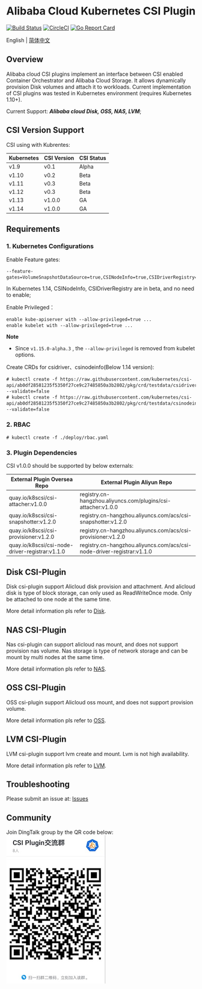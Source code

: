 # Alibaba Cloud Kubernetes CSI Plugin

[![Build Status](https://travis-ci.org/AliyunContainerService/csi-plugin.svg?branch=master)](https://travis-ci.org/AliyunContainerService/csi-plugin)
[![CircleCI](https://circleci.com/gh/AliyunContainerService/csi-plugin.svg?style=svg)](https://circleci.com/gh/AliyunContainerService/csi-plugin)
[![Go Report Card](https://goreportcard.com/badge/github.com/AliyunContainerService/csi-plugin)](https://goreportcard.com/report/github.com/AliyunContainerService/csi-plugin)

English | [简体中文](./README-zh_CN.md)

## Overview

Alibaba cloud CSI plugins implement an interface between CSI enabled Container
Orchestrator and Alibaba Cloud Storage. It allows dynamically provision Disk
volumes and attach it to workloads.
Current implementation of CSI plugins was tested in Kubernetes environment (requires Kubernetes 1.10+).

Current Support: ***Alibaba cloud Disk, OSS, NAS, LVM***;

## CSI Version Support

CSI using with Kubrentes:

| Kubernetes | CSI Version | CSI Status |
| ------ | ------ | ------ |
| v1.9  | v0.1   | Alpha |
| v1.10 | v0.2   | Beta |
| v1.11 | v0.3   | Beta |
| v1.12 | v0.3   | Beta |
| v1.13 | v1.0.0 | GA |
| v1.14 | v1.0.0 | GA |

## Requirements

### 1. Kubernetes Configurations
Enable Feature gates:

	--feature-gates=VolumeSnapshotDataSource=true,CSINodeInfo=true,CSIDriverRegistry=true

In Kubernetes 1.14, CSINodeInfo, CSIDriverRegistry are in beta, and no need to enable;

Enable Privileged：

	enable kube-apiserver with --allow-privileged=true ...
	enable kubelet with --allow-privileged=true ...
	
**Note**

- Since `v1.15.0-alpha.3` , the `--allow-privileged` is removed from kubelet options.

Create CRDs for csidriver、csinodeinfo(Below 1.14 version):

	# kubectl create -f https://raw.githubusercontent.com/kubernetes/csi-api/ab0df28581235f5350f27ce9c27485850a3b2802/pkg/crd/testdata/csidriver.yaml --validate=false 
	# kubectl create -f https://raw.githubusercontent.com/kubernetes/csi-api/ab0df28581235f5350f27ce9c27485850a3b2802/pkg/crd/testdata/csinodeinfo.yaml --validate=false 


### 2. RBAC

	# kubectl create -f ./deploy/rbac.yaml

### 3. Plugin Dependencies

CSI v1.0.0 should be supported by below externals:

| External Plugin Oversea Repo  | External Plugin Aliyun Repo |
|-------- |---------------------|
| quay.io/k8scsi/csi-attacher:v1.0.0 | registry.cn-hangzhou.aliyuncs.com/plugins/csi-attacher:v1.0.0 |
| quay.io/k8scsi/csi-snapshotter:v1.2.0 | registry.cn-hangzhou.aliyuncs.com/acs/csi-snapshotter:v1.2.0 |
| quay.io/k8scsi/csi-provisioner:v1.2.0 | registry.cn-hangzhou.aliyuncs.com/acs/csi-provisioner:v1.2.0 |
| quay.io/k8scsi/csi-node-driver-registrar:v1.1.0 | registry.cn-hangzhou.aliyuncs.com/acs/csi-node-driver-registrar:v1.1.0 |

## Disk CSI-Plugin

Disk csi-plugin support Alicloud disk provision and attachment. And alicloud disk is type of block storage, can only used as ReadWriteOnce mode. Only be attached to one node at the same time.

More detail information pls refer to [Disk](./docs/disk.md).

## NAS CSI-Plugin

Nas csi-plugin can support alicloud nas mount, and does not support provision nas volume. Nas storage is type of network storage and can be mount by multi nodes at the same time.

More detail information pls refer to [NAS](./docs/nas.md).


## OSS CSI-Plugin

OSS csi-plugin support Alicloud oss mount, and does not support provision volume.

More detail information pls refer to [OSS](./docs/oss.md).

## LVM CSI-Plugin

LVM csi-plugin support lvm create and mount. Lvm is not high availability.

More detail information pls refer to [LVM](./docs/lvm.md).

## Troubleshooting

Please submit an issue at: [Issues](https://github.com/AliyunContainerService/csi-plugin/issues)

## Community
Join DingTalk group by the QR code below:
![](./docs/ding_group.jpg)
